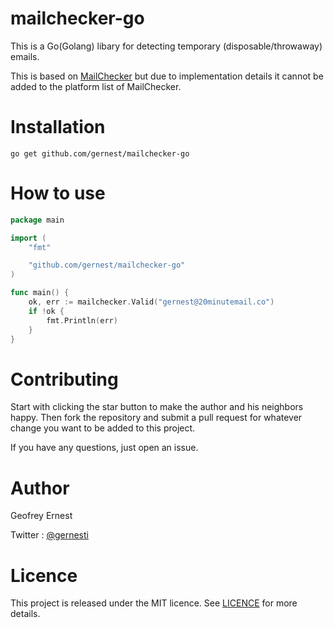 # mailchecker-go

This is a Go(Golang) libary for detecting temporary (disposable/throwaway) emails.

This is based on [MailChecker](https://github.com/FGRibreau/mailchecker) but due to implementation details
it cannot be added to the platform list of MailChecker.


# Installation

	go get github.com/gernest/mailchecker-go
	
# How to use

```go
package main

import (
	"fmt"

	"github.com/gernest/mailchecker-go"
)

func main() {
	ok, err := mailchecker.Valid("gernest@20minutemail.co")
	if !ok {
		fmt.Println(err)
	}
}
```

# Contributing

Start with clicking the star button to make the author and his neighbors happy. Then fork the repository and submit a pull request for whatever change you want to be added to this project.

If you have any questions, just open an issue.

# Author
Geofrey Ernest

Twitter  : [@gernesti](https://twitter.com/gernesti)


# Licence

This project is released under the MIT licence. See [LICENCE](LICENCE) for more details.



